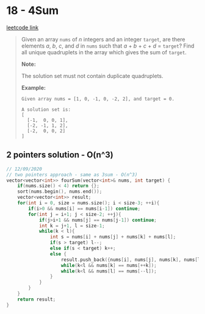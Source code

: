 # 18 - 4Sum

[leetcode link](https://leetcode.com/problems/4sum/)

> Given an array `nums` of *n* integers and an integer `target`, are there elements *a*, *b*, *c*, and *d* in `nums` such that *a* + *b* + *c* + *d* = `target`? Find all unique quadruplets in the array which gives the sum of `target`.
>
> **Note:**
>
> The solution set must not contain duplicate quadruplets.
>
> **Example:**
>
> ```
> Given array nums = [1, 0, -1, 0, -2, 2], and target = 0.
> 
> A solution set is:
> [
>   [-1,  0, 0, 1],
>   [-2, -1, 1, 2],
>   [-2,  0, 0, 2]
> ]
> ```

## 2 pointers solution - O(n^3)

```cpp
// 12/09/2020
// two pointers approach - same as 3sum - O(n^3)
vector<vector<int>> fourSum(vector<int>& nums, int target) {
    if(nums.size() < 4) return {};
    sort(nums.begin(), nums.end());
    vector<vector<int>> result;
    for(int i = 0, size = nums.size(); i < size-3; ++i){
        if(i>0 && nums[i] == nums[i-1]) continue;
        for(int j = i+1; j < size-2; ++j){
            if(j>i+1 && nums[j] == nums[j-1]) continue;
            int k = j+1, l = size-1;
            while(k < l){
                int s = nums[i] + nums[j] + nums[k] + nums[l];
                if(s > target) l--;
                else if(s < target) k++;
                else {
                    result.push_back({nums[i], nums[j], nums[k], nums[l]});
                    while(k<l && nums[k] == nums[++k]);
                    while(k<l && nums[l] == nums[--l]);
                }
            }
        }
    }
    return result;
}
```
